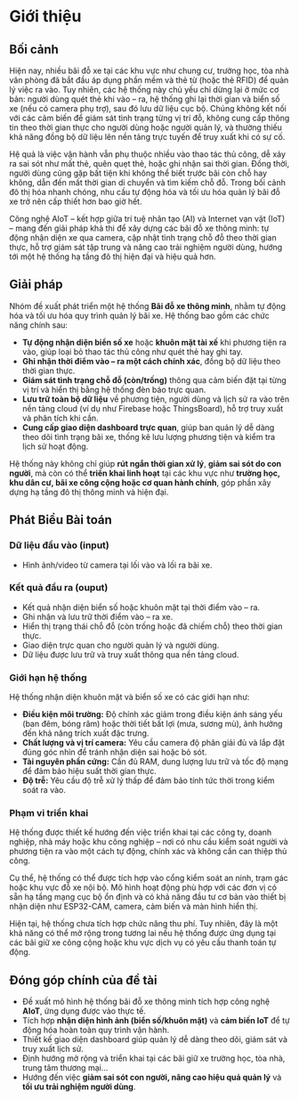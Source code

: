 # Giới thiệu

## Bối cảnh

Hiện nay, nhiều bãi đỗ xe tại các khu vực như chung cư, trường học, tòa nhà văn phòng đã bắt đầu áp dụng phần mềm và thẻ từ (hoặc thẻ RFID) để quản lý việc ra vào. Tuy nhiên, các hệ thống này chủ yếu chỉ dừng lại ở mức cơ bản: người dùng quét thẻ khi vào – ra, hệ thống ghi lại thời gian và biển số xe (nếu có camera phụ trợ), sau đó lưu dữ liệu cục bộ. Chúng không kết nối với các cảm biến để giám sát tình trạng từng vị trí đỗ, không cung cấp thông tin theo thời gian thực cho người dùng hoặc người quản lý, và thường thiếu khả năng đồng bộ dữ liệu lên nền tảng trực tuyến để truy xuất khi có sự cố.

Hệ quả là việc vận hành vẫn phụ thuộc nhiều vào thao tác thủ công, dễ xảy ra sai sót như mất thẻ, quên quẹt thẻ, hoặc ghi nhận sai thời gian. Đồng thời, người dùng cũng gặp bất tiện khi không thể biết trước bãi còn chỗ hay không, dẫn đến mất thời gian di chuyển và tìm kiếm chỗ đỗ. Trong bối cảnh đô thị hóa nhanh chóng, nhu cầu tự động hóa và tối ưu hóa quản lý bãi đỗ xe trở nên cấp thiết hơn bao giờ hết.

Công nghệ AIoT – kết hợp giữa trí tuệ nhân tạo (AI) và Internet vạn vật (IoT) – mang đến giải pháp khả thi để xây dựng các bãi đỗ xe thông minh: tự động nhận diện xe qua camera, cập nhật tình trạng chỗ đỗ theo thời gian thực, hỗ trợ giám sát tập trung và nâng cao trải nghiệm người dùng, hướng tới một hệ thống hạ tầng đô thị hiện đại và hiệu quả hơn.

## Giải pháp

Nhóm đề xuất phát triển một hệ thống **Bãi đỗ xe thông minh**, nhằm tự động hóa và tối ưu hóa quy trình quản lý bãi xe. Hệ thống bao gồm các chức năng chính sau:

- **Tự động nhận diện biển số xe** hoặc **khuôn mặt tài xế** khi phương tiện ra vào, giúp loại bỏ thao tác thủ công như quét thẻ hay ghi tay.
- **Ghi nhận thời điểm vào – ra một cách chính xác**, đồng bộ dữ liệu theo thời gian thực.
- **Giám sát tình trạng chỗ đỗ (còn/trống)** thông qua cảm biến đặt tại từng vị trí và hiển thị bằng hệ thống đèn báo trực quan.
- **Lưu trữ toàn bộ dữ liệu** về phương tiện, người dùng và lịch sử ra vào trên nền tảng cloud (ví dụ như Firebase hoặc ThingsBoard), hỗ trợ truy xuất và phân tích khi cần.
- **Cung cấp giao diện dashboard trực quan**, giúp ban quản lý dễ dàng theo dõi tình trạng bãi xe, thống kê lưu lượng phương tiện và kiểm tra lịch sử hoạt động.

Hệ thống này không chỉ giúp **rút ngắn thời gian xử lý**, **giảm sai sót do con người**, mà còn có thể **triển khai linh hoạt** tại các khu vực như **trường học, khu dân cư, bãi xe công cộng hoặc cơ quan hành chính**, góp phần xây dựng hạ tầng đô thị thông minh và hiện đại.

## Phát Biểu Bài toán

### Dữ liệu đầu vào (input)

- Hình ảnh/video từ camera tại lối vào và lối ra bãi xe.

### Kết quả đầu ra (ouput)

- Kết quả nhận diện biển số hoặc khuôn mặt tại thời điểm vào – ra.
- Ghi nhận và lưu trữ thời điểm vào – ra xe.
- Hiển thị trạng thái chỗ đỗ (còn trống hoặc đã chiếm chỗ) theo thời gian thực.
- Giao diện trực quan cho người quản lý và người dùng.
- Dữ liệu được lưu trữ và truy xuất thông qua nền tảng cloud.

### Giới hạn hệ thống
Hệ thống nhận diện khuôn mặt và biển số xe có các giới hạn như:

- **Điều kiện môi trường:** Độ chính xác giảm trong điều kiện ánh sáng yếu (ban đêm, bóng râm) hoặc thời tiết bất lợi (mưa, sương mù), ảnh hưởng đến khả năng trích xuất đặc trưng.
- **Chất lượng và vị trí camera:** Yêu cầu camera độ phân giải đủ và lắp đặt đúng góc nhìn để tránh nhận diện sai hoặc bỏ sót.
- **Tài nguyên phần cứng:** Cần đủ RAM, dung lượng lưu trữ và tốc độ mạng để đảm bảo hiệu suất thời gian thực.
- **Độ trễ:** Yêu cầu độ trễ xử lý thấp để đảm bảo tính tức thời trong kiểm soát ra vào.

### Phạm vi triển khai

Hệ thống được thiết kế hướng đến việc triển khai tại các công ty, doanh nghiệp, nhà máy hoặc khu công nghiệp – nơi có nhu cầu kiểm soát người và phương tiện ra vào một cách tự động, chính xác và không cần can thiệp thủ công.

Cụ thể, hệ thống có thể được tích hợp vào cổng kiểm soát an ninh, trạm gác hoặc khu vực đỗ xe nội bộ. Mô hình hoạt động phù hợp với các đơn vị có sẵn hạ tầng mạng cục bộ ổn định và có khả năng đầu tư cơ bản vào thiết bị nhận diện như ESP32-CAM, camera, cảm biến và màn hình hiển thị.

Hiện tại, hệ thống chưa tích hợp chức năng thu phí. Tuy nhiên, đây là một khả năng có thể mở rộng trong tương lai nếu hệ thống được ứng dụng tại các bãi giữ xe công cộng hoặc khu vực dịch vụ có yêu cầu thanh toán tự động.

## Đóng góp chính của đề tài

- Đề xuất mô hình hệ thống bãi đỗ xe thông minh tích hợp công nghệ **AIoT**, ứng dụng được vào thực tế.
- Tích hợp **nhận diện hình ảnh (biển số/khuôn mặt)** và **cảm biến IoT** để tự động hóa hoàn toàn quy trình vận hành.
- Thiết kế giao diện dashboard giúp quản lý dễ dàng theo dõi, giám sát và truy xuất lịch sử.
- Định hướng mở rộng và triển khai tại các bãi giữ xe trường học, tòa nhà, trung tâm thương mại...
- Hướng đến việc **giảm sai sót con người, nâng cao hiệu quả quản lý** và **tối ưu trải nghiệm người dùng**.
